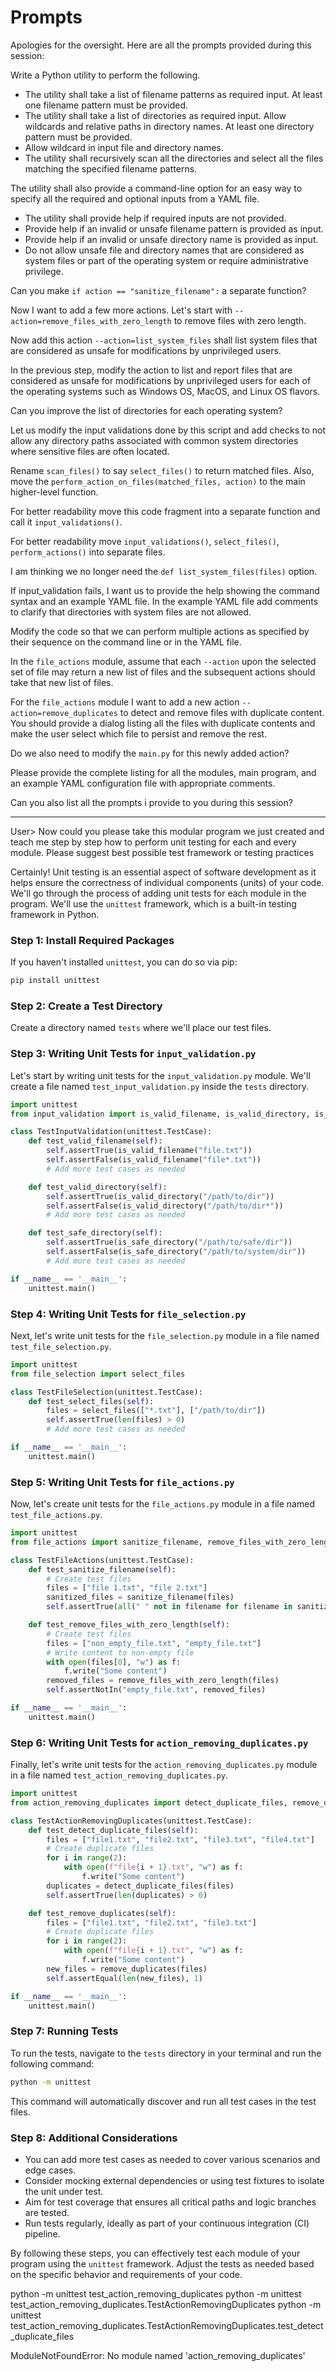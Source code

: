 # Prompts 
Apologies for the oversight. Here are all the prompts provided during this session:

Write a Python utility to perform the following.
- The utility shall take a list of filename patterns as required input. At least one filename pattern must be provided.
- The utility shall take a list of directories as required input. Allow wildcards and relative paths in directory names. At least one directory pattern must be provided.
- Allow wildcard in input file and directory names.
- The utility shall recursively scan all the directories and select all the files matching the specified filename patterns.

The utility shall also provide a command-line option for an easy way to specify all the required and optional inputs from a YAML file.
- The utility shall provide help if required inputs are not provided.
- Provide help if an invalid or unsafe filename pattern is provided as input.
- Provide help if an invalid or unsafe directory name is provided as input.
- Do not allow unsafe file and directory names that are considered as system files or part of the operating system or require administrative privilege.

Can you make `if action == "sanitize_filename":` a separate function?

Now I want to add a few more actions. Let's start with `--action=remove_files_with_zero_length` to remove files with zero length.

Now add this action `--action=list_system_files` shall list system files that are considered as unsafe for modifications by unprivileged users.

In the previous step, modify the action to list and report files that are considered as unsafe for modifications by unprivileged users for each of the operating systems such as Windows OS, MacOS, and Linux OS flavors.

Can you improve the list of directories for each operating system?

Let us modify the input validations done by this script and add checks to not allow any directory paths associated with common system directories where sensitive files are often located.

Rename `scan_files()` to say `select_files()` to return matched files. Also, move the `perform_action_on_files(matched_files, action)` to the main higher-level function.

For better readability move this code fragment into a separate function and call it `input_validations()`.

For better readability move `input_validations()`, `select_files()`, `perform_actions()` into separate files.

I am thinking we no longer need the `def list_system_files(files)` option.

If input_validation fails, I want us to provide the help showing the command syntax and an example YAML file. In the example YAML file add comments to clarify that directories with system files are not allowed.

Modify the code so that we can perform multiple actions as specified by their sequence on the command line or in the YAML file.

In the `file_actions` module, assume that each `--action` upon the selected set of file may return a new list of files and the subsequent actions should take that new list of files.

For the `file_actions` module I want to add a new action `--action=remove_duplicates` to detect and remove files with duplicate content. You should provide a dialog listing all the files with duplicate contents and make the user select which file to persist and remove the rest.

Do we also need to modify the `main.py` for this newly added action?

Please provide the complete listing for all the modules, main program, and an example YAML configuration file with appropriate comments.

Can you also list all the prompts i provide to you during this session? 

---

User>
Now could you please take this modular program we just created and teach me step by step how to perform unit testing for each and every  module. Please suggest best possible test framework or testing practices

Certainly! Unit testing is an essential aspect of software development as it helps ensure the correctness of individual components (units) of your code. We'll go through the process of adding unit tests for each module in the program. We'll use the `unittest` framework, which is a built-in testing framework in Python.

### Step 1: Install Required Packages

If you haven't installed `unittest`, you can do so via pip:

```bash
pip install unittest
```

### Step 2: Create a Test Directory

Create a directory named `tests` where we'll place our test files.

### Step 3: Writing Unit Tests for `input_validation.py`

Let's start by writing unit tests for the `input_validation.py` module. We'll create a file named `test_input_validation.py` inside the `tests` directory.

```python
import unittest
from input_validation import is_valid_filename, is_valid_directory, is_safe_directory

class TestInputValidation(unittest.TestCase):
    def test_valid_filename(self):
        self.assertTrue(is_valid_filename("file.txt"))
        self.assertFalse(is_valid_filename("file*.txt"))
        # Add more test cases as needed

    def test_valid_directory(self):
        self.assertTrue(is_valid_directory("/path/to/dir"))
        self.assertFalse(is_valid_directory("/path/to/dir*"))
        # Add more test cases as needed

    def test_safe_directory(self):
        self.assertTrue(is_safe_directory("/path/to/safe/dir"))
        self.assertFalse(is_safe_directory("/path/to/system/dir"))
        # Add more test cases as needed

if __name__ == '__main__':
    unittest.main()
```

### Step 4: Writing Unit Tests for `file_selection.py`

Next, let's write unit tests for the `file_selection.py` module in a file named `test_file_selection.py`.

```python
import unittest
from file_selection import select_files

class TestFileSelection(unittest.TestCase):
    def test_select_files(self):
        files = select_files(["*.txt"], ["/path/to/dir"])
        self.assertTrue(len(files) > 0)
        # Add more test cases as needed

if __name__ == '__main__':
    unittest.main()
```

### Step 5: Writing Unit Tests for `file_actions.py`

Now, let's create unit tests for the `file_actions.py` module in a file named `test_file_actions.py`.

```python
import unittest
from file_actions import sanitize_filename, remove_files_with_zero_length

class TestFileActions(unittest.TestCase):
    def test_sanitize_filename(self):
        # Create test files
        files = ["file 1.txt", "file 2.txt"]
        sanitized_files = sanitize_filename(files)
        self.assertTrue(all(" " not in filename for filename in sanitized_files))

    def test_remove_files_with_zero_length(self):
        # Create test files
        files = ["non_empty_file.txt", "empty_file.txt"]
        # Write content to non-empty file
        with open(files[0], "w") as f:
            f.write("Some content")
        removed_files = remove_files_with_zero_length(files)
        self.assertNotIn("empty_file.txt", removed_files)

if __name__ == '__main__':
    unittest.main()
```

### Step 6: Writing Unit Tests for `action_removing_duplicates.py`

Finally, let's write unit tests for the `action_removing_duplicates.py` module in a file named `test_action_removing_duplicates.py`.

```python
import unittest
from action_removing_duplicates import detect_duplicate_files, remove_duplicates

class TestActionRemovingDuplicates(unittest.TestCase):
    def test_detect_duplicate_files(self):
        files = ["file1.txt", "file2.txt", "file3.txt", "file4.txt"]
        # Create duplicate files
        for i in range(2):
            with open(f"file{i + 1}.txt", "w") as f:
                f.write("Some content")
        duplicates = detect_duplicate_files(files)
        self.assertTrue(len(duplicates) > 0)

    def test_remove_duplicates(self):
        files = ["file1.txt", "file2.txt", "file3.txt"]
        # Create duplicate files
        for i in range(2):
            with open(f"file{i + 1}.txt", "w") as f:
                f.write("Some content")
        new_files = remove_duplicates(files)
        self.assertEqual(len(new_files), 1)

if __name__ == '__main__':
    unittest.main()
```

### Step 7: Running Tests

To run the tests, navigate to the `tests` directory in your terminal and run the following command:

```bash
python -m unittest
```

This command will automatically discover and run all test cases in the test files.

### Step 8: Additional Considerations

- You can add more test cases as needed to cover various scenarios and edge cases.
- Consider mocking external dependencies or using test fixtures to isolate the unit under test.
- Aim for test coverage that ensures all critical paths and logic branches are tested.
- Run tests regularly, ideally as part of your continuous integration (CI) pipeline.

By following these steps, you can effectively test each module of your program using the `unittest` framework. Adjust the tests as needed based on the specific behavior and requirements of your code.


python -m unittest test_action_removing_duplicates
python -m unittest test_action_removing_duplicates.TestActionRemovingDuplicates
python -m unittest test_action_removing_duplicates.TestActionRemovingDuplicates.test_detect_duplicate_files



ModuleNotFoundError: No module named 'action_removing_duplicates'